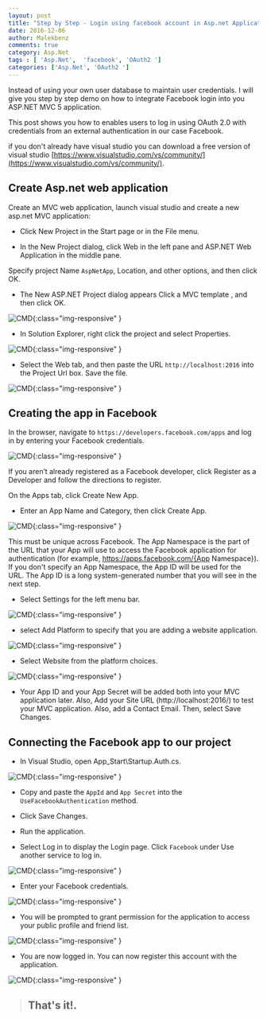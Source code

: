 ```yaml
---
layout: post
title: "Step by Step - Login using facebook account in Asp.net Application "
date: 2016-12-06
author: Malekbenz
comments: true
category: Asp.Net
tags : [ 'Asp.Net',  'facebook', 'OAuth2 ']
categories: ['Asp.Net', 'OAuth2 ']
---
```


Instead of using your own user database to maintain user credentials. I will give you step by step demo on how to integrate Facebook login into you  ASP.NET MVC 5 application.

This post shows you how to enables users to log in using OAuth 2.0  with credentials from an external authentication in our case Facebook.

if you don't already have visual studio you can download a free version of visual studio [https://www.visualstudio.com/vs/community/](https://www.visualstudio.com/vs/community/).

## Create Asp.net web application  

Create an MVC web application, launch visual studio and create a new asp.net MVC application: 

- Click New Project in the Start page or in the File menu.

- In the New Project dialog, click Web in the left pane and ASP.NET Web Application in the middle pane.

Specify project Name `AspNetApp`, Location, and other options, and then click OK.

- The New ASP.NET Project dialog appears Click a MVC template , and then click OK.

![CMD](/images/AspNetOath2/newAspApp.png){:class="img-responsive" }

- In Solution Explorer, right click the project and select Properties.

![CMD](/images/AspNetOath2/apsNet.settings.website.png){:class="img-responsive" }

- Select the Web tab, and then paste the URL `http://localhost:2016` into the Project Url box. Save the file.

![CMD](/images/AspNetOath2/aspnet.website.port.png){:class="img-responsive" }

## Creating the app in Facebook

In the browser, navigate to `https://developers.facebook.com/apps` and log in by entering your Facebook credentials.

![CMD](/images/AspNetOath2/app.Login.facebook.png){:class="img-responsive" }

If you aren’t already registered as a Facebook developer, click Register as a Developer and follow the directions to register.

On the Apps tab, click Create New App.

- Enter an App Name and Category, then click Create App.

![CMD](/images/AspNetOath2/developers.facebook.png){:class="img-responsive" }

This must be unique across Facebook. The App Namespace is the part of the URL that your App will use to access the Facebook application for authentication (for example, https://apps.facebook.com/{App Namespace}). If you don't specify an App Namespace, the App ID will be used for the URL. The App ID is a long system-generated number that you will see in the next step.

- Select Settings for the left menu bar.

![CMD](/images/AspNetOath2/facebook.settings.png){:class="img-responsive" }

- select Add Platform to specify that you are adding a website application.

![CMD](/images/AspNetOath2/facebook.settings.website.url.png){:class="img-responsive" }

- Select Website from the platform choices.

![CMD](/images/AspNetOath2/facebook.settings.website.png){:class="img-responsive" }

- Your App ID and your App Secret will be added both into your MVC application later. Also, Add your Site URL (http://localhost:2016/) to test your MVC application. Also, add a Contact Email. Then, select Save Changes. 


##  Connecting the Facebook app to our project

- In Visual Studio, open App_Start\Startup.Auth.cs.

![CMD](/images/AspNetOath2/aspnet.Startup.auth.png){:class="img-responsive" }

- Copy and paste the `AppId` and `App Secret`  into the `UseFacebookAuthentication` method.

- Click Save Changes.

- Run the application.

- Select Log in to display the Login page. Click `Facebook` under Use another service to log in.

![CMD](/images/AspNetOath2/app.Login.png){:class="img-responsive" }

- Enter your Facebook credentials.

![CMD](/images/AspNetOath2/app.Login.facebook.png){:class="img-responsive" }

- You will be prompted to grant permission for the application to access your public profile and friend list.

![CMD](/images/AspNetOath2/app.Login.facebook.ok.png){:class="img-responsive" }

- You are now logged in. You can now register this account with the application.

![CMD](/images/AspNetOath2/app.Login.success.png){:class="img-responsive" }


>
> ## That's it!.
> 